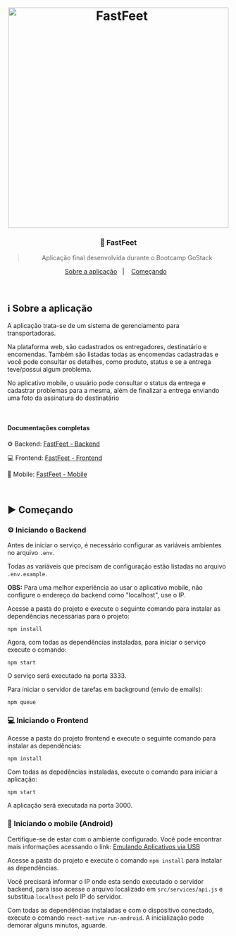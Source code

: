 <h1 align="center">
  <image src="https://github.com/lucasiori/gostack-fastfeet/blob/master/.github/fastfeet.png" alt="FastFeet" width="500" />
</h1>

<h3 align="center">👞 FastFeet</h3>

<blockquote align="center">Aplicação final desenvolvida durante o Bootcamp GoStack</blockquote>

<p align="center">
  <a href="#sobre-aplicacao">Sobre a aplicação</a>&nbsp;&nbsp;&nbsp;|&nbsp;&nbsp;&nbsp;
  <a href="#comecando">Começando</a>&nbsp;&nbsp;&nbsp;
</p>

<br />

<h2 id="sobre-aplicacao">ℹ Sobre a aplicação</h2>
<p>A aplicação trata-se de um sistema de gerenciamento para transportadoras.</p>
<p>Na plataforma web, são cadastrados os entregadores, destinatário e encomendas. Também são listadas todas as encomendas cadastradas
e você pode consultar os detalhes, como produto, status e se a entrega teve/possui algum problema.</p>
<p>No aplicativo mobile, o usuário pode consultar o status da entrega e cadastrar problemas para a mesma, além de finalizar a entrega
enviando uma foto da assinatura do destinatário</p>

<br />

<h4>Documentações completas</h4>
<p>⚙ Backend: <a href="https://github.com/lucasiori/fastfeet-backend">FastFeet - Backend</a></p>
<p>💻 Frontend: <a href="https://github.com/lucasiori/fastfeet-frontend">FastFeet - Frontend</a></p>
<p>📱 Mobile: <a href="https://github.com/lucasiori/fastfeet-mobile">FastFeet - Mobile</a></p>

<br /> 

<h2 id="comecando">▶ Começando</h2>

<h3>⚙ Iniciando o Backend</h3>
<p>Antes de iniciar o serviço, é necessário configurar as variáveis ambientes no arquivo <code>.env</code>.</p>
<p>Todas as variáveis que precisam de configuração estão listadas no arquivo <code>.env.example</code>.</p>
<p><strong>OBS:</strong> Para uma melhor experiência ao usar o aplicativo mobile, não configure o endereço do backend como "localhost", use o IP.</p>
<p>Acesse a pasta do projeto e execute o seguinte comando para instalar as dependências necessárias para o projeto:</p>
<p><code>npm install</code></p>
<p>Agora, com todas as dependências instaladas, para iniciar o serviço execute o comando:</p>
<p><code>npm start</code></p>
<p>O serviço será executado na porta 3333.</p>
<p>Para iniciar o servidor de tarefas em background (envio de emails):</p>
<p><code>npm queue</code></p>

<h3>💻 Iniciando o Frontend</h3>
<p>Acesse a pasta do projeto frontend e execute o seguinte comando para instalar as dependências:</p>
<p><code>npm install</code></p>
<p>Com todas as depedências instaladas, execute o comando para iniciar a aplicação:</p>
<p><code>npm start</code></p>
<p>A aplicação será executada na porta 3000.</p>

<h3>📱 Iniciando o mobile (Android)</h3>
<p>Certifique-se de estar com o ambiente configurado. Você pode encontrar mais informações acessando
o link: <a href="https://docs.rocketseat.dev/ambiente-react-native/usb/android">Emulando Aplicativos via USB</a></p>
<p>Acesse a pasta do projeto e execute o comando <code>npm install</code> para instalar as dependências.</p>
<p>Você precisará informar o IP onde esta sendo executado o servidor backend, para isso acesse o arquivo localizado em 
 <code>src/services/api.js</code> e substitua <code>localhost</code> pelo IP do servidor.</p>
<p>Com todas as dependências instaladas e com o dispositivo conectado, execute o comando <code>react-native run-android</code>.
A inicialização pode demorar alguns minutos, aguarde.</p>
